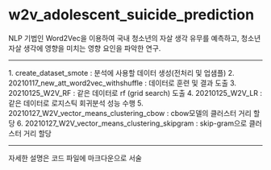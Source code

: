 # w2v_adolescent_suicide_prediction
NLP 기법인 Word2Vec을 이용하여 국내 청소년의 자살 생각 유무를 예측하고, 청소년 자살 생각에 영향을 미치는 영향 요인을 파악한 연구. 
<hr/>
1. create_dataset_smote : 분석에 사용할 데이터 생성(전처리 및 업샘플) 
2. 20210117_new_att_word2vec_withshuffle : 데이터로 훈련 및 결과 도출 
3. 20210125_W2V_RF : 같은 데이터로 rf (grid search) 도출 
4. 20210125_W2V_LR : 같은 데이터로 로지스틱 회귀분석 성능 수행 
5. 20210127_W2V_vector_means_clustering_cbow : cbow모델의 클러스터 거리 할당 
6. 20210127_W2V_vector_means_clustering_skipgram : skip-gram으로 클러스터 거리 할당 
<hr/>
자세한 설명은 코드 파일에 마크다운으로 서술
